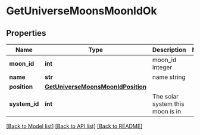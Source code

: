 # GetUniverseMoonsMoonIdOk

## Properties
Name | Type | Description | Notes
------------ | ------------- | ------------- | -------------
**moon_id** | **int** | moon_id integer | 
**name** | **str** | name string | 
**position** | [**GetUniverseMoonsMoonIdPosition**](GetUniverseMoonsMoonIdPosition.md) |  | 
**system_id** | **int** | The solar system this moon is in | 

[[Back to Model list]](../README.md#documentation-for-models) [[Back to API list]](../README.md#documentation-for-api-endpoints) [[Back to README]](../README.md)


